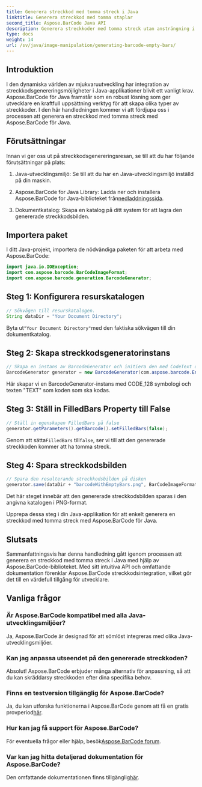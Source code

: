 ```yaml
---
title: Generera streckkod med tomma streck i Java
linktitle: Generera streckkod med tomma staplar
second_title: Aspose.BarCode Java API
description: Generera streckkoder med tomma streck utan ansträngning i Java med Aspose.BarCode. Anpassa utseendet och integrera sömlöst. Utforska handledningen nu!
type: docs
weight: 14
url: /sv/java/image-manipulation/generating-barcode-empty-bars/
---
```


## Introduktion

I den dynamiska världen av mjukvaruutveckling har integration av streckkodsgenereringsmöjligheter i Java-applikationer blivit ett vanligt krav. Aspose.BarCode för Java framstår som en robust lösning som ger utvecklare en kraftfull uppsättning verktyg för att skapa olika typer av streckkoder. I den här handledningen kommer vi att fördjupa oss i processen att generera en streckkod med tomma streck med Aspose.BarCode för Java.

## Förutsättningar

Innan vi ger oss ut på streckkodsgenereringsresan, se till att du har följande förutsättningar på plats:

1. Java-utvecklingsmiljö: Se till att du har en Java-utvecklingsmiljö inställd på din maskin.

2.  Aspose.BarCode for Java Library: Ladda ner och installera Aspose.BarCode for Java-biblioteket från[nedladdningssida](https://releases.aspose.com/barcode/java/).

3. Dokumentkatalog: Skapa en katalog på ditt system för att lagra den genererade streckkodsbilden.

## Importera paket

I ditt Java-projekt, importera de nödvändiga paketen för att arbeta med Aspose.BarCode:

```java
import java.io.IOException;
import com.aspose.barcode.BarCodeImageFormat;
import com.aspose.barcode.generation.BarcodeGenerator;
```

## Steg 1: Konfigurera resurskatalogen

```java
// Sökvägen till resurskatalogen.
String dataDir = "Your Document Directory";
```

 Byta ut`"Your Document Directory"`med den faktiska sökvägen till din dokumentkatalog.

## Steg 2: Skapa streckkodsgeneratorinstans

```java
// Skapa en instans av BarcodeGenerator och initiera den med CodeText och Symbology
BarcodeGenerator generator = new BarcodeGenerator(com.aspose.barcode.EncodeTypes.CODE_128, "TEXT");
```

Här skapar vi en BarcodeGenerator-instans med CODE_128 symbologi och texten "TEXT" som koden som ska kodas.

## Steg 3: Ställ in FilledBars Property till False

```java
// Ställ in egenskapen FilledBars på false
generator.getParameters().getBarcode().setFilledBars(false);
```

 Genom att sätta`FilledBars` till`false`, ser vi till att den genererade streckkoden kommer att ha tomma streck.

## Steg 4: Spara streckkodsbilden

```java
// Spara den resulterande streckkodsbilden på disken
generator.save(dataDir + "barcodeWithEmptyBars.png", BarCodeImageFormat.PNG);
```

Det här steget innebär att den genererade streckkodsbilden sparas i den angivna katalogen i PNG-format.

Upprepa dessa steg i din Java-applikation för att enkelt generera en streckkod med tomma streck med Aspose.BarCode för Java.

## Slutsats

Sammanfattningsvis har denna handledning gått igenom processen att generera en streckkod med tomma streck i Java med hjälp av Aspose.BarCode-biblioteket. Med sitt intuitiva API och omfattande dokumentation förenklar Aspose.BarCode streckkodsintegration, vilket gör det till en värdefull tillgång för utvecklare.

## Vanliga frågor

### Är Aspose.BarCode kompatibel med alla Java-utvecklingsmiljöer?
Ja, Aspose.BarCode är designad för att sömlöst integreras med olika Java-utvecklingsmiljöer.

### Kan jag anpassa utseendet på den genererade streckkoden?
Absolut! Aspose.BarCode erbjuder många alternativ för anpassning, så att du kan skräddarsy streckkoden efter dina specifika behov.

### Finns en testversion tillgänglig för Aspose.BarCode?
 Ja, du kan utforska funktionerna i Aspose.BarCode genom att få en gratis provperiod[här](https://releases.aspose.com/).

### Hur kan jag få support för Aspose.BarCode?
 För eventuella frågor eller hjälp, besök[Aspose.BarCode forum](https://forum.aspose.com/c/barcode/13).

### Var kan jag hitta detaljerad dokumentation för Aspose.BarCode?
 Den omfattande dokumentationen finns tillgänglig[här](https://reference.aspose.com/barcode/java/).